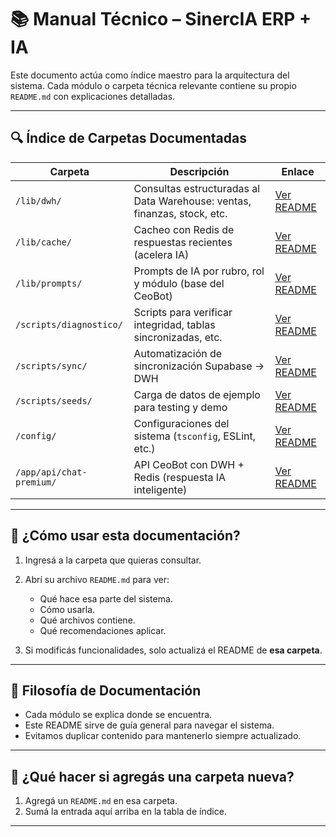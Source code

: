 # 📚 Manual Técnico – SinercIA ERP + IA

Este documento actúa como índice maestro para la arquitectura del sistema. Cada módulo o carpeta técnica relevante contiene su propio `README.md` con explicaciones detalladas.

---

## 🔍 Índice de Carpetas Documentadas

| Carpeta | Descripción | Enlace |
|--------|-------------|--------|
| `/lib/dwh/` | Consultas estructuradas al Data Warehouse: ventas, finanzas, stock, etc. | [Ver README](../lib/dwh/README.md) |
| `/lib/cache/` | Cacheo con Redis de respuestas recientes (acelera IA) | [Ver README](../lib/cache/README.md) |
| `/lib/prompts/` | Prompts de IA por rubro, rol y módulo (base del CeoBot) | [Ver README](../lib/prompts/README.md) |
| `/scripts/diagnostico/` | Scripts para verificar integridad, tablas sincronizadas, etc. | [Ver README](../scripts/diagnostico/README.md) |
| `/scripts/sync/` | Automatización de sincronización Supabase → DWH | [Ver README](../scripts/sync/README.md) |
| `/scripts/seeds/` | Carga de datos de ejemplo para testing y demo | [Ver README](../scripts/seeds/README.md) |
| `/config/` | Configuraciones del sistema (`tsconfig`, ESLint, etc.) | [Ver README](../config/README.md) |
| `/app/api/chat-premium/` | API CeoBot con DWH + Redis (respuesta IA inteligente) | [Ver README](../app/api/chat-premium/README.md) |

---

## 📌 ¿Cómo usar esta documentación?

1. Ingresá a la carpeta que quieras consultar.
2. Abrí su archivo `README.md` para ver:
   - Qué hace esa parte del sistema.
   - Cómo usarla.
   - Qué archivos contiene.
   - Qué recomendaciones aplicar.

3. Si modificás funcionalidades, solo actualizá el README de **esa carpeta**.

---

## 🧠 Filosofía de Documentación

- Cada módulo se explica donde se encuentra.
- Este README sirve de guía general para navegar el sistema.
- Evitamos duplicar contenido para mantenerlo siempre actualizado.

---

## 📝 ¿Qué hacer si agregás una carpeta nueva?

1. Agregá un `README.md` en esa carpeta.
2. Sumá la entrada aquí arriba en la tabla de índice.

---

